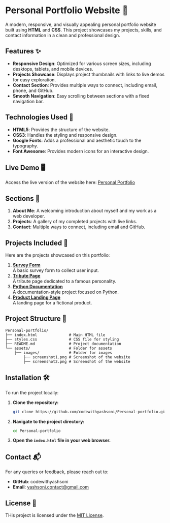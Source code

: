 # Personal Portfolio Website 🌟

A modern, responsive, and visually appealing personal portfolio website built using **HTML** and **CSS**. This project showcases my projects, skills, and contact information in a clean and professional design.

## Features ✨

- **Responsive Design**: Optimized for various screen sizes, including desktops, tablets, and mobile devices.
- **Projects Showcase**: Displays project thumbnails with links to live demos for easy exploration.
- **Contact Section**: Provides multiple ways to connect, including email, phone, and GitHub.
- **Smooth Navigation**: Easy scrolling between sections with a fixed navigation bar.

## Technologies Used 🔧

- **HTML5**: Provides the structure of the website.  
- **CSS3**: Handles the styling and responsive design.  
- **Google Fonts**: Adds a professional and aesthetic touch to the typography.  
- **Font Awesome**: Provides modern icons for an interactive design.

## Live Demo 🖥️

Access the live version of the website here: [Personal Portfolio](https://codewithyashsoni.github.io/Personal-portfolio/)

## Sections 📌

1. **About Me**: A welcoming introduction about myself and my work as a web developer.
2. **Projects**: A gallery of my completed projects with live links.
3. **Contact**: Multiple ways to connect, including email and GitHub.

## Projects Included 🚀

Here are the projects showcased on this portfolio:
1. **[Survey Form](https://codewithyashsoni.github.io/Survey-form/)**  
   A basic survey form to collect user input.
2. **[Tribute Page](https://codewithyashsoni.github.io/Tribute-page/)**  
   A tribute page dedicated to a famous personality.
3. **[Python Documentation](https://codewithyashsoni.github.io/Python-documentation/)**  
   A documentation-style project focused on Python.
4. **[Product Landing Page](https://codewithyashsoni.github.io/Product-landing-page/)**  
   A landing page for a fictional product.

## Project Structure 📂

```
Personal-portfolio/
├── index.html              # Main HTML file
├── styles.css              # CSS file for styling
├── README.md               # Project documentation
└── assets/                 # Folder for assets
    ├── images/             # Folder for images
        ├── screenshot1.png # Screenshot of the website
        ├── screenshot2.png # Screenshot of the website
```   

## Installation 🛠️

To run the project locally:

1. **Clone the repository:**

   ```bash
   git clone https://github.com/codewithyashsoni/Personal-portfolio.git
    ```

2. **Navigate to the project directory:**

    ```bash
    cd Personal-portfolio
    ```

3. **Open the <code>index.html</code> file in your web browser.**

## Contact 📬

For any queries or feedback, please reach out to:

- **GitHub**: codewithyashsoni
- **Email**: yashsoni.contact@gmail.com

## License 📄

THis project is licensed under the [MIT License](./LICENSE).
